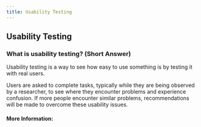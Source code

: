```yaml
---
title: Usability Testing
---
```

## Usability Testing

### What is usability testing? (Short Answer)

Usability testing is a way to see how easy to use something is by testing it with real users.

Users are asked to complete tasks, typically while they are being observed by a researcher, to see where they encounter problems and experience confusion. If more people encounter similar problems, recommendations will be made to overcome these usability issues.

<!-- The article goes here, in GitHub-flavored Markdown. Feel free to add YouTube videos, images, and CodePen/JSBin embeds  -->

#### More Information:
<!-- Please add any articles you think might be helpful to read before writing the article -->


